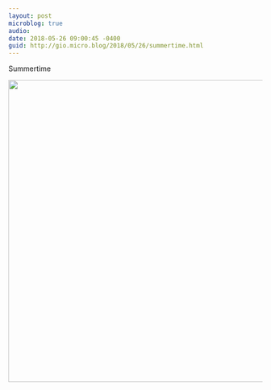 ```yaml
---
layout: post
microblog: true
audio: 
date: 2018-05-26 09:00:45 -0400
guid: http://gio.micro.blog/2018/05/26/summertime.html
---
```

Summertime 

<img src="http://microblog.stevegio.net/uploads/2018/9b2ee28ea9.jpg" width="600" height="600" />
